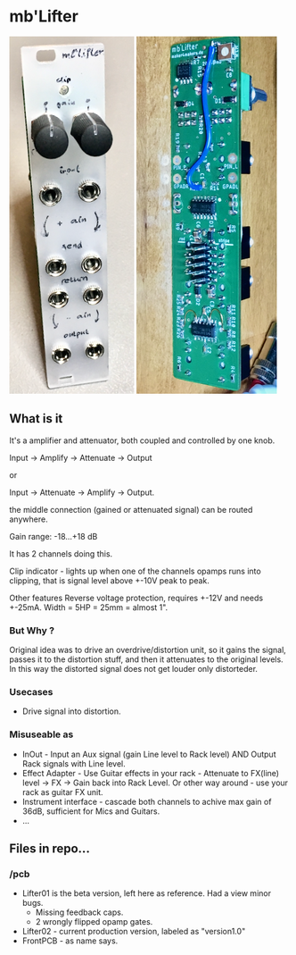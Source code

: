 # mb'Lifter 

![pcb image](IMG_3603.png "Logo Title Text 1")
![pcb image](IMG_0307.png "Logo Title Text 1")

## What is it

It's a amplifier and attenuator, both coupled and controlled by one knob.

Input -> Amplify -> Attenuate -> Output

or

Input -> Attenuate -> Amplify -> Output.

the middle connection (gained or attenuated signal) can be routed anywhere.

Gain range: -18...+18 dB

It has 2 channels doing this.

Clip indicator - lights up when one of the channels opamps runs into clipping, that is signal level above +-10V peak to peak.

Other features Reverse voltage protection, requires +-12V and needs +-25mA. Width = 5HP = 25mm = almost 1".

### But Why ?

Original idea was to drive an overdrive/distortion unit, so it gains the signal, passes it to the distortion stuff, and then it attenuates to the original levels. In this way the distorted signal does not get louder only distorteder.

### Usecases

* Drive signal into distortion.

### Misuseable as

* InOut - Input an Aux signal (gain Line level to Rack level) AND Output Rack signals with Line level.
* Effect Adapter - Use Guitar effects in your rack - Attenuate to FX(line) level -> FX -> Gain back into Rack Level. Or other way around - use your rack as guitar FX unit.
* Instrument interface - cascade both channels to achive max gain of 36dB, sufficient for Mics and Guitars.
* ...


## Files in repo...

### /pcb

* Lifter01 is the beta version, left here as reference. Had a view minor bugs.
  * Missing feedback caps.
  * 2 wrongly flipped opamp gates.
* Lifter02 - current production version, labeled as "version1.0"
* FrontPCB - as name says.
